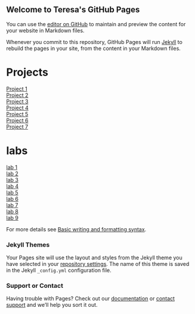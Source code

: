 ## Welcome to Teresa's GitHub Pages

You can use the [editor on GitHub](https://github.com/routing811/teresat.github.io/edit/main/README.md) to maintain and preview the content for your website in Markdown files.

Whenever you commit to this repository, GitHub Pages will run [Jekyll](https://jekyllrb.com/) to rebuild the pages in your site, from the content in your Markdown files.


# Projects
[Project 1](https://github.com/UO-CIT-routing811/cit281-p-1)
<br/>
[Project 2](https://github.com/UO-CIT-routing811/cit281-p-2)
<br/>
[Project 3](https://github.com/UO-CIT-routing811/cit281-p-3)
<br/>
[Project 4](https://github.com/UO-CIT-routing811/cit281-p-4)
<br/>
[Project 5](https://github.com/UO-CIT-routing811/cit281-p-5)
<br/>
[Project 6](https://github.com/UO-CIT-routing811/cit281-p-6)
<br/>
[Project 7](https://github.com/UO-CIT-routing811/cit281-p-7)

# labs
[lab 1](https://github.com/UO-CIT-routing811/cit281-lab-1)
<br/>
[lab 2](https://github.com/UO-CIT-routing811/cit281-lab-2)
<br/>
[lab 3](https://github.com/UO-CIT-routing811/cit281-lab-3)
<br/>
[lab 4](https://github.com/UO-CIT-routing811/cit281-lab-4)
<br/>
[lab 5](https://github.com/UO-CIT-routing811/cit281-lab-5)
<br/>
[lab 6](https://github.com/UO-CIT-routing811/cit281-lab-6)
<br/>
[lab 7](https://github.com/UO-CIT-routing811/cit281-lab-7)
<br/>
[lab 8](https://github.com/UO-CIT-routing811/cit281-lab-8)
<br/>
[lab 9](https://github.com/UO-CIT-routing811/cit281-lab-9)




For more details see [Basic writing and formatting syntax](https://docs.github.com/en/github/writing-on-github/getting-started-with-writing-and-formatting-on-github/basic-writing-and-formatting-syntax).

### Jekyll Themes

Your Pages site will use the layout and styles from the Jekyll theme you have selected in your [repository settings](https://github.com/routing811/teresat.github.io/settings/pages). The name of this theme is saved in the Jekyll `_config.yml` configuration file.

### Support or Contact

Having trouble with Pages? Check out our [documentation](https://docs.github.com/categories/github-pages-basics/) or [contact support](https://support.github.com/contact) and we’ll help you sort it out.
